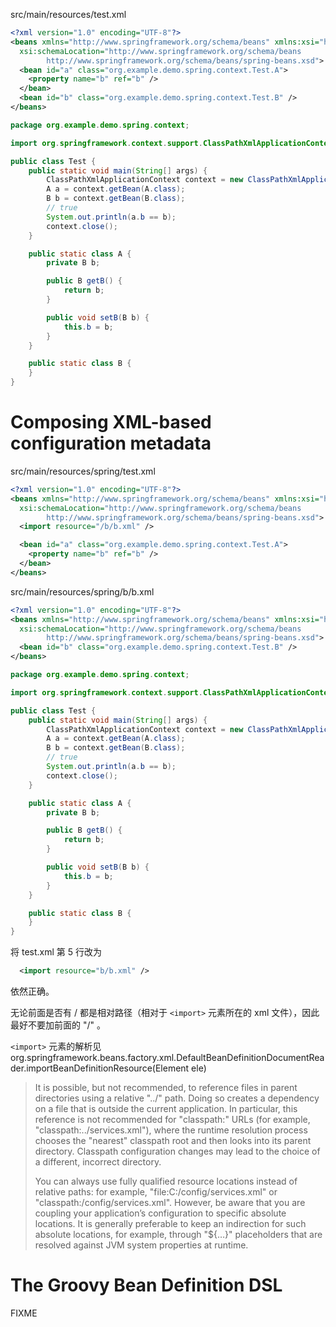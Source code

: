 src/main/resources/test.xml
```xml
<?xml version="1.0" encoding="UTF-8"?>
<beans xmlns="http://www.springframework.org/schema/beans" xmlns:xsi="http://www.w3.org/2001/XMLSchema-instance"
  xsi:schemaLocation="http://www.springframework.org/schema/beans
        http://www.springframework.org/schema/beans/spring-beans.xsd">
  <bean id="a" class="org.example.demo.spring.context.Test.A">
    <property name="b" ref="b" />
  </bean>
  <bean id="b" class="org.example.demo.spring.context.Test.B" />
</beans>
```


```java
package org.example.demo.spring.context;

import org.springframework.context.support.ClassPathXmlApplicationContext;

public class Test {
    public static void main(String[] args) {
        ClassPathXmlApplicationContext context = new ClassPathXmlApplicationContext(new String[] { "test.xml" });
        A a = context.getBean(A.class);
        B b = context.getBean(B.class);
        // true
        System.out.println(a.b == b);
        context.close();
    }

    public static class A {
        private B b;

        public B getB() {
            return b;
        }

        public void setB(B b) {
            this.b = b;
        }
    }

    public static class B {
    }
}
```


# Composing XML-based configuration metadata
src/main/resources/spring/test.xml
```xml
<?xml version="1.0" encoding="UTF-8"?>
<beans xmlns="http://www.springframework.org/schema/beans" xmlns:xsi="http://www.w3.org/2001/XMLSchema-instance"
  xsi:schemaLocation="http://www.springframework.org/schema/beans
        http://www.springframework.org/schema/beans/spring-beans.xsd">
  <import resource="/b/b.xml" />

  <bean id="a" class="org.example.demo.spring.context.Test.A">
    <property name="b" ref="b" />
  </bean>
</beans>
```


src/main/resources/spring/b/b.xml
```xml
<?xml version="1.0" encoding="UTF-8"?>
<beans xmlns="http://www.springframework.org/schema/beans" xmlns:xsi="http://www.w3.org/2001/XMLSchema-instance"
  xsi:schemaLocation="http://www.springframework.org/schema/beans
        http://www.springframework.org/schema/beans/spring-beans.xsd">
  <bean id="b" class="org.example.demo.spring.context.Test.B" />
</beans>
```


```java
package org.example.demo.spring.context;

import org.springframework.context.support.ClassPathXmlApplicationContext;

public class Test {
    public static void main(String[] args) {
        ClassPathXmlApplicationContext context = new ClassPathXmlApplicationContext(new String[] { "spring/test.xml" });
        A a = context.getBean(A.class);
        B b = context.getBean(B.class);
        // true
        System.out.println(a.b == b);
        context.close();
    }

    public static class A {
        private B b;

        public B getB() {
            return b;
        }

        public void setB(B b) {
            this.b = b;
        }
    }

    public static class B {
    }
}
```


将 test.xml 第 5 行改为
```xml
  <import resource="b/b.xml" />
```
依然正确。


无论前面是否有 / 都是相对路径（相对于 `<import>` 元素所在的 xml 文件），因此最好不要加前面的 "/" 。


`<import>` 元素的解析见 org.springframework.beans.factory.xml.DefaultBeanDefinitionDocumentReader.importBeanDefinitionResource(Element ele)


> It is possible, but not recommended, to reference files in parent directories using a relative "../" path. Doing so creates a dependency on a file that is outside the current application. In particular, this reference is not recommended for "classpath:" URLs (for example, "classpath:../services.xml"), where the runtime resolution process chooses the "nearest" classpath root and then looks into its parent directory. Classpath configuration changes may lead to the choice of a different, incorrect directory.
>
> You can always use fully qualified resource locations instead of relative paths: for example, "file:C:/config/services.xml" or "classpath:/config/services.xml". However, be aware that you are coupling your application’s configuration to specific absolute locations. It is generally preferable to keep an indirection for such absolute locations, for example, through "${…​}" placeholders that are resolved against JVM system properties at runtime.


# The Groovy Bean Definition DSL
FIXME
